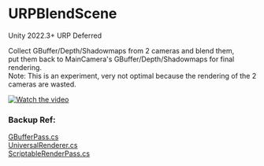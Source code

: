 # URPBlendScene

Unity 2022.3+
URP Deferred

Collect GBuffer/Depth/Shadowmaps from 2 cameras and blend them, \
put them back to MainCamera's GBuffer/Depth/Shadowmaps for final rendering. \
Note: This is an experiment, very not optimal because the rendering of the 2 cameras are wasted.

[![Watch the video](https://img.youtube.com/vi/CU1drWhDj0I/hqdefault.jpg)](https://youtu.be/CU1drWhDj0I)

### Backup Ref:
[GBufferPass.cs](https://github.com/Unity-Technologies/Graphics/blob/master/com.unity.render-pipelines.universal/Runtime/Passes/GBufferPass.cs) \
[UniversalRenderer.cs](https://github.com/Unity-Technologies/Graphics/blob/master/com.unity.render-pipelines.universal/Runtime/UniversalRenderer.cs) \
[ScriptableRenderPass.cs](https://github.com/Unity-Technologies/Graphics/blob/master/com.unity.render-pipelines.universal/Runtime/Passes/ScriptableRenderPass.cs)
